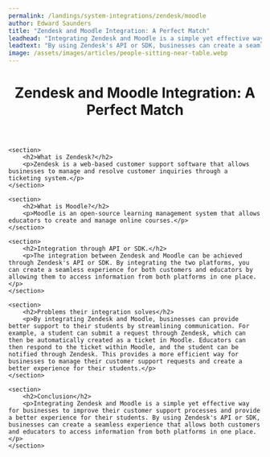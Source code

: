 ```yaml
---
permalink: /landings/system-integrations/zendesk/moodle
author: Edward Saunders
title: "Zendesk and Moodle Integration: A Perfect Match"
leadhead: "Integrating Zendesk and Moodle is a simple yet effective way for businesses to improve their customer support processes and provide a better experience for their students"
leadtext: "By using Zendesk's API or SDK, businesses can create a seamless experience that allows both customers and educators to access information from both platforms in one place."
image: /assets/images/articles/people-sitting-near-table.webp
---
```

<div class="arttext">	<header>
		<h1>Zendesk and Moodle Integration: A Perfect Match</h1>
	</header>

	<section>
		<h2>What is Zendesk?</h2>
		<p>Zendesk is a web-based customer support software that allows businesses to manage and resolve customer inquiries through a ticketing system.</p>
	</section>

	<section>
		<h2>What is Moodle?</h2>
		<p>Moodle is an open-source learning management system that allows educators to create and manage online courses.</p>
	</section>

	<section>
		<h2>Integration through API or SDK.</h2>
		<p>The integration between Zendesk and Moodle can be achieved through Zendesk's API or SDK. By integrating the two platforms, you can create a seamless experience for both customers and educators by allowing them to access information from both platforms in one place.</p>
	</section>

	<section>
		<h2>Problems their integration solves</h2>
		<p>By integrating Zendesk and Moodle, businesses can provide better support to their students by streamlining communication. For example, a student can submit a request through Zendesk, which can then be automatically created as a ticket in Moodle. Educators can then respond to the ticket within Moodle, and the student can be notified through Zendesk. This provides a more efficient way for businesses to manage their customer support requests and create a better experience for their students.</p>
	</section>

	<section>
		<h2>Conclusion</h2>
		<p>Integrating Zendesk and Moodle is a simple yet effective way for businesses to improve their customer support processes and provide a better experience for their students. By using Zendesk's API or SDK, businesses can create a seamless experience that allows both customers and educators to access information from both platforms in one place.</p>
	</section>
</div>